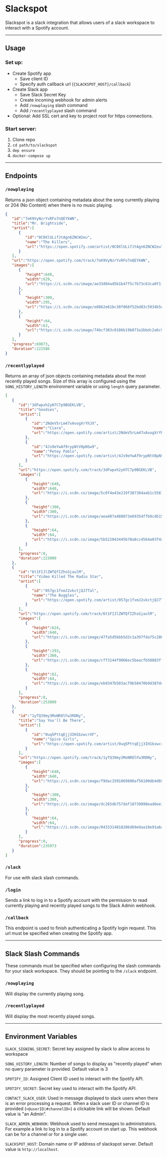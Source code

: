 # Slackspot 

Slackspot is a slack integration that allows users of a slack workspace to interact with a Spotify account. 

---
## Usage

### Set up:
* Create Spotify app
	* Save client ID
	* Specify auth callback url (`{SLACKSPOT_HOST}/callback`)
* Create Slack app
	* Save Slack Secret Key
	* Create incoming webhook for admin alerts
	* Add `/nowplaying` slash command
	* Add `/recentlyplayed` slash command
* Optional: Add SSL cert and key to project root for https connections. 

### Start server:
1. Clone repo
2. `cd path/to/slackspot`
3. `dep ensure`
4. `docker-compose up`

---
## Endpoints 

### `/nowplaying`
Returns a json object containing metadata about the song currently playing or 204 (No Content) when there is no music playing.
```json
{
   "id":"7oK9VyNzrYvRFo7nQEYkWN",
   "title":"Mr. Brightside",
   "artist":[
      {
         "id":"0C0XlULifJtAgn6ZNCW2eu",
         "name":"The Killers",
         "url":"https://open.spotify.com/artist/0C0XlULifJtAgn6ZNCW2eu"
      }
   ],
   "url":"https://open.spotify.com/track/7oK9VyNzrYvRFo7nQEYkWN",
   "images":[
      {
         "height":640,
         "width":629,
         "url":"https://i.scdn.co/image/ae33d84ad5b1b47f5c7b73c63ca0f1fd4d131b84"
      },
      {
         "height":300,
         "width":295,
         "url":"https://i.scdn.co/image/e8862e61bc38f868f52bd83c5934b5d41e48500b"
      },
      {
         "height":64,
         "width":63,
         "url":"https://i.scdn.co/image/74bcf303c0186b19b873a1bbdc2a6c9b3fd0b90b"
      }
   ],
   "progress":69873,
   "duration":222586
} 
```

### `/recentlyplayed`
Returns an array of json objects containing metadata about the most recently played songs. Size of this array is configured using the `SONG_HISTORY_LENGTH` environment variable or using `length` query parameter. 
```json
[
   {
      "id":"3dFwpxh2yH7C7p9BGEKLVB",
      "title":"Goodies",
      "artist":[
         {
            "id":"2NdeV5rLm47xAvogXrYhJX",
            "name":"Ciara",
            "url":"https://open.spotify.com/artist/2NdeV5rLm47xAvogXrYhJX"
         },
         {
            "id":"4Js9eYwAf9rypNtV8pNSw9",
            "name":"Petey Pablo",
            "url":"https://open.spotify.com/artist/4Js9eYwAf9rypNtV8pNSw9"
         }
      ],
      "url":"https://open.spotify.com/track/3dFwpxh2yH7C7p9BGEKLVB",
      "images":[
         {
            "height":640,
            "width":640,
            "url":"https://i.scdn.co/image/5c0f4e43e219f387384aab1c5567776307776960"
         },
         {
            "height":300,
            "width":300,
            "url":"https://i.scdn.co/image/aea487a488073e69354ffb9cdb157e73668086f2"
         },
         {
            "height":64,
            "width":64,
            "url":"https://i.scdn.co/image/5b522043445b78a8cc4564a03f4a1d851ff52dd3"
         }
      ],
      "progress":0,
      "duration":223000
   },
   {
      "id":"6t1FIJlZWTQfIZhsGjaulM",
      "title":"Video Killed The Radio Star",
      "artist":[
         {
            "id":"057gc1fxmJ2vkctjQJ7Tal",
            "name":"The Buggles",
            "url":"https://open.spotify.com/artist/057gc1fxmJ2vkctjQJ7Tal"
         }
      ],
      "url":"https://open.spotify.com/track/6t1FIJlZWTQfIZhsGjaulM",
      "images":[
         {
            "height":624,
            "width":640,
            "url":"https://i.scdn.co/image/47fa5d5bbb5d3c1a397fda75c286a7a86d002e4e"
         },
         {
            "height":293,
            "width":300,
            "url":"https://i.scdn.co/image/cff3144f9066ec5beacfb50883ff1f32c7505c5f"
         },
         {
            "height":62,
            "width":64,
            "url":"https://i.scdn.co/image/eb9347b503acf9b58470b9d387dc66dd04339d22"
         }
      ],
      "progress":0,
      "duration":253800
   },
   {
      "id":"1yTQ39my3MoNROlFw3RDNy",
      "title":"Say You'll Be There",
      "artist":[
         {
            "id":"0uq5PttqEjj3IH1bzwcrXF",
            "name":"Spice Girls",
            "url":"https://open.spotify.com/artist/0uq5PttqEjj3IH1bzwcrXF"
         }
      ],
      "url":"https://open.spotify.com/track/1yTQ39my3MoNROlFw3RDNy",
      "images":[
         {
            "height":640,
            "width":640,
            "url":"https://i.scdn.co/image/f9dac1591869800af56100db4d69f28998cf1f06"
         },
         {
            "height":300,
            "width":300,
            "url":"https://i.scdn.co/image/dc265db757daf10739890ead6ee1c88415c3bf33"
         },
         {
            "height":64,
            "width":64,
            "url":"https://i.scdn.co/image/0433314818206d69e9aa18e91a6abe98eb6403ba"
         }
      ],
      "progress":0,
      "duration":235973
   }
] 
```

### `/slack`
For use with slack slash commands. 

### `/login`
Sends a link to log in to a Spotify account with the permission to read currently playing and recently played songs to the Slack Admin webhook.

### `/callback`
This endpoint is used to finish authenticating a Spotify login request. This url must be specified when creating the Spotify app. 

---
## Slack Slash Commands
These commands must be specified when configuring the slash commands for your slack workspace. They should be pointing to the `/slack` endpoint. 

###  `/nowplaying`
Will display the currently playing song. 

### `/recentlyplayed`
Will display the most recently played songs. 

---
## Environment Variables
`SLACK_SIGNING_SECRET`: Secret key assigned by slack to allow access to workspace

`SONG_HISTORY_LENGTH`: Number of songs to display as "recently played" when no query parameter is provided. Default value is 3 

`SPOTIFY_ID`: Assigned Client ID used to interact with the Spotify API. 

`SPOTIFY_SECRET`: Secret key used to interact with the Spotify API.

`CONTACT_SLACK_USER`: Used in message displayed to slack users when there is an error processing a request. When a slack user ID or channel ID is provided (`<@userID|#channelID>`) a clickable link will be shown. Default value is "an Admin". 

`SLACK_ADMIN_WEBHOOK`: Webhook used to send messages to administrators. For example a link to log in to a Spotify account on start up. This webhook can be for a channel or for a single user.

`SLACKSPOT_HOST`: Domain name or IP address of slackspot server. Default value is `http://localhost`.